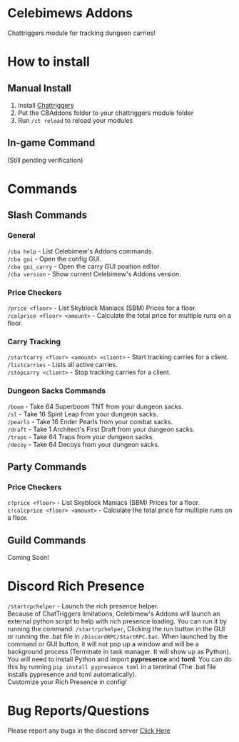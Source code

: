 # Celebimews Addons
Chattriggers module for tracking dungeon carries!
# How to install
## Manual Install
1. Install [Chattriggers](https://chattriggers.com/)
2. Put the CBAddons folder to your chattriggers module folder
3. Run `/ct reload` to reload your modules
## In-game Command
(Still pending verification)
# Commands
## Slash Commands
### General
`/cba help` - List Celebimew's Addons commands.<br>
`/cba gui` - Open the config GUI.<br>
`/cba gui_carry` - Open the carry GUI position editor.<br>
`/cba version` - Show current Celebimew's Addons version.<br>
### Price Checkers
`/price <floor>` - List Skyblock Maniacs (SBM) Prices for a floor.<br>
`/calprice <floor> <amount>` - Calculate the total price for multiple runs on a floor.<br>
### Carry Tracking
`/startcarry <floor> <amount> <client>` - Start tracking carries for a client.<br>
`/listcarries` - Lists all active carries.<br>
`/stopcarry <client>` - Stop tracking carries for a client.<br>
### Dungeon Sacks Commands
`/boom` - Take 64 Superboom TNT from your dungeon sacks.<br>
`/sl` - Take 16 Spirit Leap from your dungeon sacks.<br>
`/pearls` - Take 16 Ender Pearls from your combat sacks.<br>
`/draft` - Take 1 Architect's First Draft from your dungeon sacks.<br>
`/traps` - Take 64 Traps from your dungeon sacks.<br>
`/decoy` - Take 64 Decoys from your dungeon sacks.<br>
## Party Commands
### Price Checkers
`c!price <floor>` - List Skyblock Maniacs (SBM) Prices for a floor.<br>
`c!calcprice <floor> <amount>` - Calculate the total price for multiple runs on a floor.<br>
## Guild Commands
Coming Soon!
# Discord Rich Presence
`/startrpchelper` - Launch the rich presence helper.<br>
Because of ChatTriggers limitations, Celebimew's Addons will launch an external python script to help with rich presence loading. You can run it by running the command: `/startrpchelper`, Clicking the run button in the GUI or running the .bat file in `/DiscordRPC/StartRPC.bat`. When launched by the command or GUI button, it will not pop up a window and will be a background process (Terminate in task manager. It will show up as Python). You will need to install Python and import **pypresence** and **toml**. You can do this by running `pip install pypresence toml` in a terminal (The .bat file installs pypresence and toml automatically).<br>
Customize your Rich Presence in config!
# Bug Reports/Questions
Please report any bugs in the discord server [Click Here](https://discord.gg/FkJA5Hf7we)
